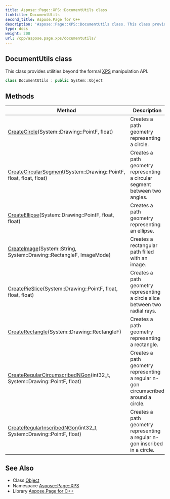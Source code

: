 ```yaml
---
title: Aspose::Page::XPS::DocumentUtils class
linktitle: DocumentUtils
second_title: Aspose.Page for C++
description: 'Aspose::Page::XPS::DocumentUtils class. This class provides utilities beyond the formal XPS manipulation API in C++.'
type: docs
weight: 200
url: /cpp/aspose.page.xps/documentutils/
---
```

## DocumentUtils class


This class provides utilities beyond the formal [XPS](../) manipulation API.

```cpp
class DocumentUtils : public System::Object
```

## Methods

| Method | Description |
| --- | --- |
| [CreateCircle](./createcircle/)(System::Drawing::PointF, float) | Creates a path geometry representing a circle. |
| [CreateCircularSegment](./createcircularsegment/)(System::Drawing::PointF, float, float, float) | Creates a path geometry representing a circular segment between two angles. |
| [CreateEllipse](./createellipse/)(System::Drawing::PointF, float, float) | Creates a path geometry representing an ellipse. |
| [CreateImage](./createimage/)(System::String, System::Drawing::RectangleF, ImageMode) | Creates a rectangular path filled with an image. |
| [CreatePieSlice](./createpieslice/)(System::Drawing::PointF, float, float, float) | Creates a path geometry representing a circle slice between two radial rays. |
| [CreateRectangle](./createrectangle/)(System::Drawing::RectangleF) | Creates a path geometry representing a rectangle. |
| [CreateRegularCircumscribedNGon](./createregularcircumscribedngon/)(int32_t, System::Drawing::PointF, float) | Creates a path geometry representing a regular n-gon circumscribed around a circle. |
| [CreateRegularInscribedNGon](./createregularinscribedngon/)(int32_t, System::Drawing::PointF, float) | Creates a path geometry representing a regular n-gon inscribed in a circle. |
## See Also

* Class [Object](../../system/object/)
* Namespace [Aspose::Page::XPS](../)
* Library [Aspose.Page for C++](../../)
